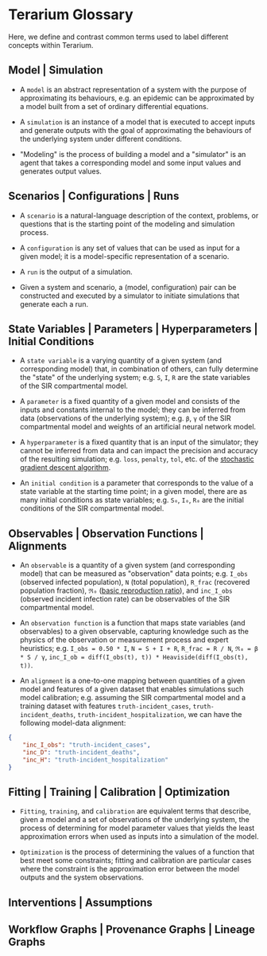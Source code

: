 # Terarium Glossary

Here, we define and contrast common terms used to label different concepts within Terarium.

## Model | Simulation

* A `model` is an abstract representation of a system with the purpose of approximating its behaviours,
e.g. an epidemic can be approximated by a model built from a set of ordinary differential equations.

* A `simulation` is an instance of a model that is executed to accept inputs and generate outputs with the goal of approximating the behaviours of the underlying system under different conditions.

* "Modeling" is the process of building a model and a "simulator" is an agent that takes a corresponding model and some input values and generates output values.

## Scenarios | Configurations | Runs

* A `scenario` is a natural-language description of the context, problems, or questions that is the starting point of the modeling and simulation process.

* A `configuration` is any set of values that can be used as input for a given model; it is a model-specific representation of a scenario.

* A `run` is the output of a simulation.

* Given a system and scenario, a (model, configuration) pair can be constructed and executed by a simulator to initiate simulations that generate each a run.

## State Variables | Parameters | Hyperparameters | Initial Conditions

* A `state variable` is a varying quantity of a given system (and corresponding model) that, in combination of others, can fully determine the "state" of the underlying system;
e.g. `S`, `I`, `R` are the state variables of the SIR compartmental model.

* A `parameter` is a fixed quantity of a given model and consists of the inputs and constants internal to the model; they can be inferred from data (observations of the underlying system);
e.g. `β`, `γ` of the SIR compartmental model and weights of an artificial neural network model.

* A `hyperparameter` is a fixed quantity that is an input of the simulator; 
they cannot be inferred from data and can impact the precision and accuracy of the resulting simulation;
e.g. `loss`, `penalty`, `tol`, etc. of the [stochastic gradient descent algorithm](https://scikit-learn.org/stable/modules/generated/sklearn.linear_model.SGDRegressor.html#sklearn.linear_model.SGDRegressor).

* An `initial condition` is a parameter that corresponds to the value of a state variable at the starting time point; in a given model, there are as many initial conditions as state variables;
e.g. `S₀`, `I₀`, `R₀` are the initial conditions of the SIR compartmental model.

## Observables | Observation Functions | Alignments

* An `observable` is a quantity of a given system (and corresponding model) that can be measured as "observation" data points; e.g. `I_obs` (observed infected population), `N` (total population), `R_frac` (recovered population fraction), `ℜ₀` ([basic reproduction ratio](https://www.ncbi.nlm.nih.gov/pmc/articles/PMC3157160/)), and `inc_I_obs` (observed incident infection rate) can be observables of the SIR compartmental model. 

* An `observation function` is a function that maps state variables (and observables) to a given observable, capturing knowledge such as the physics of the observation or measurement process and expert heuristics;
e.g. `I_obs = 0.50 * I`, `N = S + I + R`, `R_frac = R / N`, `ℜ₀ = β * S / γ`, `inc_I_ob = diff(I_obs(t), t)) * Heaviside(diff(I_obs(t), t))`.

* An `alignment` is a one-to-one mapping between quantities of a given model and features of a given dataset that enables simulations such model calibration;
e.g. assuming the SIR compartmental model and a training dataset with features `truth-incident_cases`, `truth-incident_deaths`, `truth-incident_hospitalization`, we can have the following model-data alignment:
```json
{
    "inc_I_obs": "truth-incident_cases",
    "inc_D": "truth-incident_deaths",
    "inc_H": "truth-incident_hospitalization"
}
```

## Fitting | Training | Calibration | Optimization

* `Fitting`, `training`, and `calibration` are equivalent terms that describe, given a model and a set of observations of the underlying system, the process of determining for model parameter values 
that yields the least approximation errors when used as inputs into a simulation of the model.

* `Optimization` is the process of determining the values of a function that best meet some constraints; 
fitting and calibration are particular cases where the constraint is the approximation error between the model outputs and the system observations.

## Interventions | Assumptions



## Workflow Graphs | Provenance Graphs | Lineage Graphs

